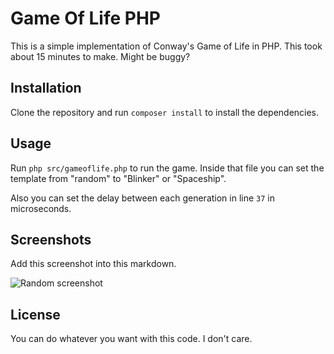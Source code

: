 # Game Of Life PHP

This is a simple implementation of Conway's Game of Life in PHP.
This took about 15 minutes to make. Might be buggy?

## Installation

Clone the repository and run `composer install` to install the dependencies.

## Usage

Run `php src/gameoflife.php` to run the game.
Inside that file you can set the template from "random" to "Blinker" or "Spaceship".

Also you can set the delay between each generation in line `37` in microseconds.

## Screenshots

Add this screenshot into this markdown.

![Random screenshot](https://i.ibb.co/Sd3G34r/Screen-Shot-2022-11-23-at-21-09-09.png)

## License

You can do whatever you want with this code. I don't care.
